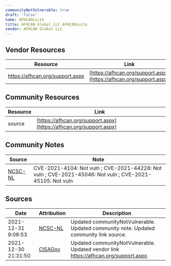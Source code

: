 ```yaml
---
communityNotVulnerable: true
draft: 'false'
name: AFHCANsuite
title: AFHCAN Global LLC AFHCANsuite
vendor: AFHCAN Global LLC
---
```


## Vendor Resources
| Resource | Link |
| --- | --- |
| https://afhcan.org/support.aspx | [https://afhcan.org/support.aspx](https://afhcan.org/support.aspx) |

## Community Resources
| Resource | Link |
| --- | --- |
| source | [https://afhcan.org/support.aspx](https://afhcan.org/support.aspx) |

## Community Notes
| Source | Note |
| --- | --- |
| [NCSC-NL](https://github.com/NCSC-NL/log4shell/blob/main/software/README.md) | CVE-2021-4104: Not vuln ; CVE-2021-44228: Not vuln ; CVE-2021-45046: Not vuln ; CVE-2021-45105: Not vuln </ul> |

## Sources
| Date | Attribution | Description |
| --- | --- | --- |
| 2021-12-31 9:06:53 | [NCSC-NL](https://github.com/NCSC-NL/log4shell/blob/main/software/README.md) | Updated communityNotVulnerable. Updated community note. Updated community link source.  |
| 2021-12-30 21:31:50 | [CISAGov](https://raw.githubusercontent.com/cisagov/log4j-affected-db/develop/README.md) | Updated communityNotVulnerable. Updated vendor link https://afhcan.org/support.aspx.  |
